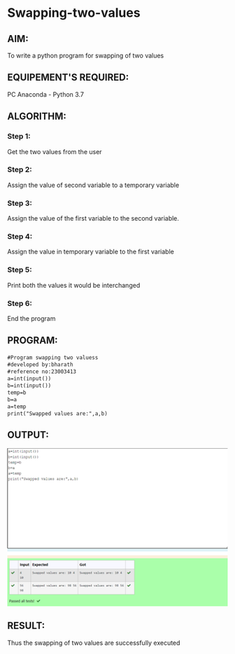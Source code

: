 # Swapping-two-values
## AIM:
To write a python program for swapping of two values
## EQUIPEMENT'S REQUIRED: 
PC
Anaconda - Python 3.7
## ALGORITHM: 
### Step 1:
Get the two values from the user
### Step 2: 
Assign the value of second variable to a temporary variable 
### Step 3: 
Assign the value of the first variable to the second variable.
### Step 4:  
Assign the value in temporary variable to the first variable
### Step 5: 
Print both the values it would be interchanged
### Step 6: 
End the program
## PROGRAM:
```
#Program swapping two valuess
#developed by:bharath
#reference no:23003413 
a=int(input())
b=int(input())
temp=b
b=a
a=temp
print("Swapped values are:",a,b)
```

## OUTPUT:
![output](/swapping.png)


## RESULT:
Thus the swapping of two values are successfully executed



